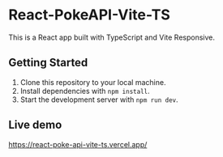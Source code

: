 # React-PokeAPI-Vite-TS
This is a React app built with TypeScript and Vite Responsive.

## Getting Started

1. Clone this repository to your local machine.
2. Install dependencies with `npm install`.
3. Start the development server with `npm run dev`.

## Live demo
https://react-poke-api-vite-ts.vercel.app/
